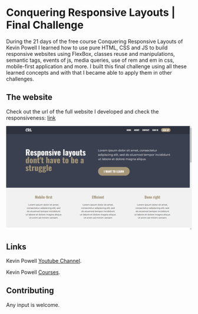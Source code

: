 # Conquering Responsive Layouts | Final Challenge

During the 21 days of the free course Conquering Responsive Layouts of Kevin Powell I learned how to use pure HTML, CSS and JS to build responsive websites using FlexBox, classes reuse and manipulations, semantic tags, events of js, media queries, use of rem and em in css, mobile-first application and more.
I built this final challenge using all these learned concepts and with that I became able to apply them in other challenges.

## The website
Check out the url of the full website I developed and check the responsiveness: [link]()

![](./img/screenshot.png)

## Links

Kevin Powell [Youtube Channel](https://www.youtube.com/@KevinPowell).

Kevin Powell [Courses](https://www.kevinpowell.co/courses/).

## Contributing

Any input is welcome.